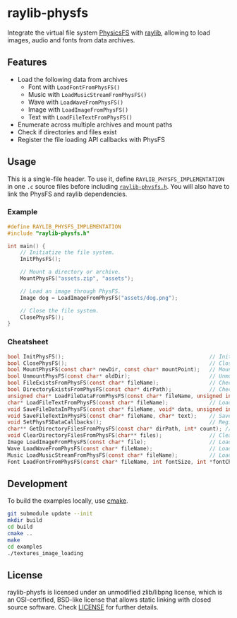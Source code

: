 # raylib-physfs

Integrate the virtual file system [PhysicsFS](https://icculus.org/physfs/) with [raylib](https://www.raylib.com/), allowing to load images, audio and fonts from data archives.

## Features

- Load the following data from archives
    - Font with `LoadFontFromPhysFS()`
    - Music with `LoadMusicStreamFromPhysFS()`
    - Wave with `LoadWaveFromPhysFS()`
    - Image with `LoadImageFromPhysFS()`
    - Text with `LoadFileTextFromPhysFS()`
- Enumerate across multiple archives and mount paths
- Check if directories and files exist
- Register the file loading API callbacks with PhysFS

## Usage

This is a single-file header. To use it, define `RAYLIB_PHYSFS_IMPLEMENTATION` in one `.c` source files before including [`raylib-physfs.h`](include/raylib-physfs.h). You will also have to link the PhysFS and raylib dependencies.

### Example

``` c
#define RAYLIB_PHYSFS_IMPLEMENTATION
#include "raylib-physfs.h"

int main() {
    // Initiatize the file system.
    InitPhysFS();

    // Mount a directory or archive.
    MountPhysFS("assets.zip", "assets");

    // Load an image through PhysFS.
    Image dog = LoadImageFromPhysFS("assets/dog.png");

    // Close the file system.
    ClosePhysFS();
}
```

### Cheatsheet

``` c
bool InitPhysFS();                                              // Initialize the PhysFS file system
bool ClosePhysFS();                                             // Close the PhysFS file system
bool MountPhysFS(const char* newDir, const char* mountPoint);   // Mount the given directory at a mount point
bool UnmountPhysFS(const char* oldDir);                         // Unmounts the given directory
bool FileExistsFromPhysFS(const char* fileName);                // Check if the given file exists in PhysFS
bool DirectoryExistsFromPhysFS(const char* dirPath);            // Check if the given directory exists in PhysFS
unsigned char* LoadFileDataFromPhysFS(const char* fileName, unsigned int* bytesRead); // Load a data buffer from PhysFS (memory should be freed)
char* LoadFileTextFromPhysFS(const char* fileName);             // Load text from a file (memory should be freed)
void SaveFileDataInPhysFS(const char* fileName, void* data, unsigned int bytesToWrite); // Save the given file data in PhysFS
void SaveFileTextInPhysFS(const char* fileName, char* text);    // Save the given file text in PhysFS
void SetPhysFSDataCallbacks();                                  // Register all the PhysFS load/save file callbacks
char** GetDirectoryFilesFromPhysFS(const char* dirPath, int* count); // Get filenames in a directory path (memory should be freed)
void ClearDirectoryFilesFromPhysFS(char** files);               // Clear directory files paths buffers (free memory)
Image LoadImageFromPhysFS(const char* file);                    // Load an image from PhysFS
Wave LoadWaveFromPhysFS(const char* fileName);                  // Load wave data from PhysFS
Music LoadMusicStreamFromPhysFS(const char* fileName);          // Load music data from PhysFS
Font LoadFontFromPhysFS(const char* fileName, int fontSize, int *fontChars, int charsCount); // Load a font from PhysFS
```

## Development

To build the examples locally, use [cmake](https://cmake.org/).

``` bash
git submodule update --init
mkdir build
cd build
cmake ..
make
cd examples
./textures_image_loading
```

## License

raylib-physfs is licensed under an unmodified zlib/libpng license, which is an OSI-certified, BSD-like license that allows static linking with closed source software. Check [LICENSE](LICENSE) for further details.
